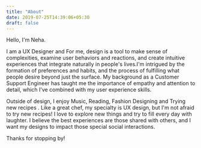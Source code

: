```yaml
---
title: "About"
date: 2019-07-25T14:39:06+05:30
draft: false
---
```


Hello, I'm Neha.

I am a UX Designer and For me, design is a tool to make sense of complexities, examine user behaviors and reactions, and create intuitive experiences that integrate naturally in people's lives.I'm intrigued by the formation of preferences and habits, and the process of fulfilling what people desire beyond just the surface. My background as a Customer Support Engineer has taught me the importance of empathy and attention to detail, which I’ve combined with my user experience skills. 


Outside of design, I enjoy Music, Reading, Fashion Designing and Trying new recipes . Like a great chef, my specialty is UX design, but I'm not afraid to try new recipes! I love to explore new things and try to fill every day with laughter. I believe the best experiences are those shared with others, and I want my designs to impact those special social interactions.


Thanks for stopping by!